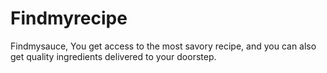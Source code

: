 # Findmyrecipe

Findmysauce, You get access to the most savory recipe, and you can also get quality ingredients delivered to your doorstep.
